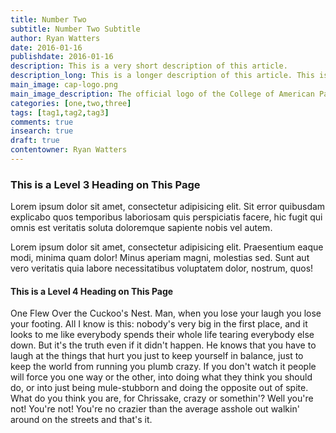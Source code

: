 ```yaml
---
title: Number Two
subtitle: Number Two Subtitle
author: Ryan Watters
date: 2016-01-16
publishdate: 2016-01-16
description: This is a very short description of this article.
description_long: This is a longer description of this article. This is a longer description of this article
main_image: cap-logo.png
main_image_description: The official logo of the College of American Pathologists.
categories: [one,two,three]
tags: [tag1,tag2,tag3]
comments: true
insearch: true
draft: true
contentowner: Ryan Watters
---
```


### This is a Level 3 Heading on This Page

Lorem ipsum dolor sit amet, consectetur adipisicing elit. Sit error quibusdam explicabo quos temporibus laboriosam quis perspiciatis facere, hic fugit qui omnis est veritatis soluta doloremque sapiente nobis vel autem.

Lorem ipsum dolor sit amet, consectetur adipisicing elit. Praesentium eaque modi, minima quam dolor! Minus aperiam magni, molestias sed. Sunt aut vero veritatis quia labore necessitatibus voluptatem dolor, nostrum, quos!

#### This is a Level 4 Heading on This Page

One Flew Over the Cuckoo's Nest. Man, when you lose your laugh you lose your footing. All I know is this: nobody's very big in the first place, and it looks to me like everybody spends their whole life tearing everybody else down. But it's the truth even if it didn't happen. He knows that you have to laugh at the things that hurt you just to keep yourself in balance, just to keep the world from running you plumb crazy. If you don't watch it people will force you one way or the other, into doing what they think you should do, or into just being mule-stubborn and doing the opposite out of spite. What do you think you are, for Chrissake, crazy or somethin'? Well you're not! You're not! You're no crazier than the average asshole out walkin' around on the streets and that's it.